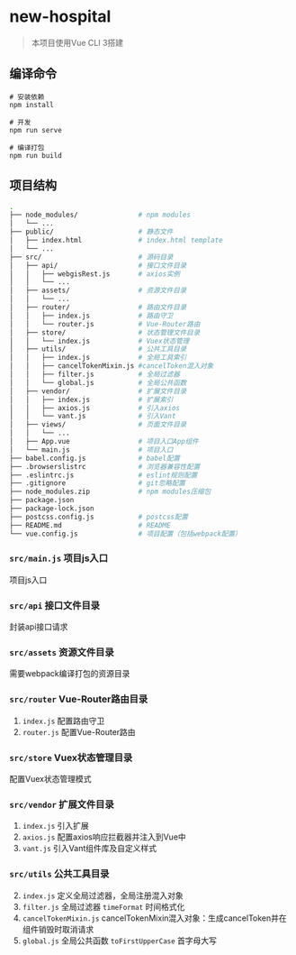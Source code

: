 # new-hospital

> 本项目使用Vue CLI 3搭建

## 编译命令
```
# 安装依赖
npm install

# 开发
npm run serve

# 编译打包
npm run build
```

## 项目结构
``` bash
.
├── node_modules/               # npm modules
│   └── ...
├── public/                     # 静态文件
│   ├── index.html              # index.html template
│   └── ...
├── src/                        # 源码目录
│   ├── api/                    # 接口文件目录
│   │   ├── webgisRest.js       # axios实例
│   │   └── ...
│   ├── assets/                 # 资源文件目录
│   │   └── ...
│   ├── router/                 # 路由文件目录
│   │   ├── index.js            # 路由守卫
│   │   └── router.js           # Vue-Router路由
│   ├── store/                  # 状态管理文件目录
│   │   └── index.js            # Vuex状态管理
│   ├── utils/                  # 公共工具目录
│   │   ├── index.js            # 全局工具索引
│   │   ├── cancelTokenMixin.js #cancelToken混入对象
│   │   ├── filter.js           # 全局过滤器
│   │   └── global.js           # 全局公共函数
│   ├── vendor/                 # 扩展文件目录
│   │   ├── index.js            # 扩展索引
│   │   ├── axios.js            # 引入axios
│   │   └── vant.js             # 引入Vant
│   ├── views/                  # 页面文件目录
│   │   └── ...
│   ├── App.vue                 # 项目入口App组件
│   └── main.js                 # 项目入口
├── babel.config.js             # babel配置
├── .browserslistrc             # 浏览器兼容性配置
├── .eslintrc.js                # eslint规则配置
├── .gitignore                  # git忽略配置
├── node_modules.zip            # npm modules压缩包
├── package.json
├── package-lock.json
├── postcss.config.js           # postcss配置
├── README.md                   # README
└── vue.config.js               # 项目配置（包括webpack配置）
```
### `src/main.js` 项目js入口
项目js入口

### `src/api` 接口文件目录
封装api接口请求

### `src/assets` 资源文件目录
需要webpack编译打包的资源目录

### `src/router` Vue-Router路由目录
1. `index.js` 配置路由守卫
2. `router.js` 配置Vue-Router路由

### `src/store` Vuex状态管理目录
配置Vuex状态管理模式

### `src/vendor` 扩展文件目录
1. `index.js` 引入扩展
2. `axios.js` 配置axios响应拦截器并注入到Vue中
4. `vant.js` 引入Vant组件库及自定义样式

### `src/utils` 公共工具目录
2. `index.js` 定义全局过滤器，全局注册混入对象
2. `filter.js` 全局过滤器
  `timeFormat` 时间格式化
3. `cancelTokenMixin.js` cancelTokenMixin混入对象：生成cancelToken并在组件销毁时取消请求
5. `global.js` 全局公共函数
  `toFirstUpperCase` 首字母大写